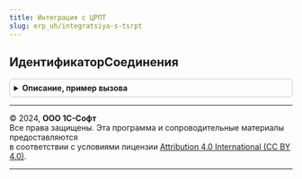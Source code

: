 ```yaml
---
title: Интеграция с ЦРПТ
slug: erp_uh/integratsiya-s-tsrpt
---
```



## ИдентификаторСоединения
<details style="margin: 1em 0; padding: 0.5em; border: 1px solid #ccc; border-radius: 6px;">

<summary style="font-weight: bold; cursor: pointer;">Описание, пример вызова</summary>

```bsl

// Получает идентификатор соединения ЦРПТ на основании переданного запроса.
//
// Параметры:
//  ПараметрыЗапросаJSON - Строка - запрос для отправки в сервис ЦРПТ;
//  ЗаголовкиЗапроса - Соответствие - содержит заголовки, которые необходимо отправить в ЦРПТ;
//  ПараметрыURL - Соответствие - содержит параметры запроса, которые необходимо отправить в ЦРПТ;
//  ДанныеБиблиотеки - Структура - содержит идентификатор библиотеки и версию библиотеки,
//    от имени которой формируется запрос:
//   * Идентификатор - Строка - идентификатор библиотеки;
//   * Версия - Строка - версия библиотеки.
//
// Возвращаемое значение:
//  Структура - результат создания получения идентификатора соединения:
//    * ДанныеОтвета - Соответствие, Неопределено - ответ ЦРПТ преобразованный методом ПрочитатьJSON.
//        Может быть возвращено значение Неопределено, если в процессе вызова были ошибки;
//    * ЗаголовкиОтвета - Соответствие, Неопределено - заголовки ответа ЦРПТ преобразованный методом ПрочитатьJSON.
//        Может быть возвращено значение Неопределено, если в процессе вызова были ошибки;
//    * КодОшибки - Строка - строковый код возникшей ошибки, который
//      может быть обработан вызывающим методом:
//         - <Пустая строка> - создание нового заказа выполнено успешно;
//         - "НеверныйФорматЗапроса" - передан некорректный запрос
//             на получение идентификатора соединения;
//         - "НеверныйЛогинИлиПароль" - неверный логин или пароль или параметры
//             подключения к Порталу 1С:ИТС;
//         - "ПревышеноКоличествоПопыток" - превышено количество попыток
//             обращения к сервису с некорректным логином и паролем;
//         - "ОшибкаПодключения" - ошибка при подключении к сервису;
//         - "ОшибкаСервиса" - внутренняя ошибка сервиса;
//         - "НеизвестнаяОшибка" - при получении информации возникла
//             неизвестная (не обрабатываемая) ошибка;
//    * СообщениеОбОшибке - Строка, ФорматированнаяСтрока - сообщение об ошибке для пользователя.
//
Функция ИдентификаторСоединения( Экспорт
```

Пример вызова
```bsl
Результат = ИнтеграцияСЦРПТ.ИдентификаторСоединения();
```
</details>

---

© 2024, **ООО 1С-Софт**  
Все права защищены. Эта программа и сопроводительные материалы предоставляются  
в соответствии с условиями лицензии [Attribution 4.0 International (CC BY 4.0)](https://creativecommons.org/licenses/by/4.0/legalcode).

---
